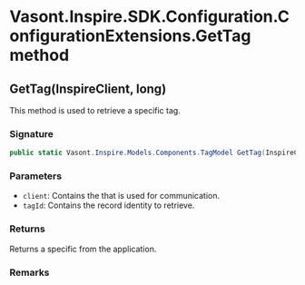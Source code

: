 # Vasont.Inspire.SDK.Configuration.ConfigurationExtensions.GetTag method
## GetTag(InspireClient, long)
This method is used to retrieve a specific tag.

### Signature
```csharp
public static Vasont.Inspire.Models.Components.TagModel GetTag(InspireClient client, long tagId)
```
### Parameters
- `client`: Contains the  that is used for communication.
- `tagId`: Contains the record identity to retrieve.

### Returns
Returns a specific  from the application.
### Remarks

